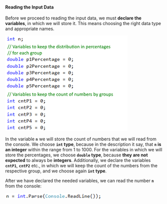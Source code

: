 #### Reading the Input Data
  
Before we proceed to reading the input data, we must **declare the variables**, in which we will store it. This means choosing the right data type and appropriate names.
  
![](/assets/chapter-5-2-images/01.Histogram-01.png)

In the variable **`n`** we will store the count of numbers that we will read from the console. We choose **`int` type**, because in the description it say, that **`n` is an integer** within the range from 1 to 1000. For the variables in which we will store the percentages, we choose **`double` type**, because **they are not expected** to always be **integers**. Additionally, we declare the variables **`cntP1`**, **`cntP2`** etc., in which we will keep the count of the numbers from the respective group, and we choose again **`int` type**.

After we have declared the needed variables, we can read the number **`n`** from the console:

![](/assets/chapter-5-2-images/01.Histogram-02.png)

